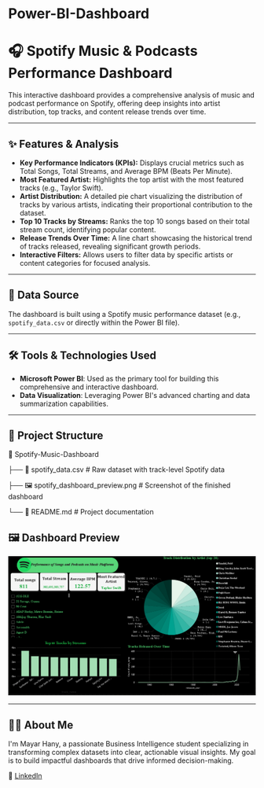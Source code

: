 
# Power-BI-Dashboard

# 🎧 Spotify Music & Podcasts Performance Dashboard

This interactive dashboard provides a comprehensive analysis of music and podcast performance on Spotify, offering deep insights into artist distribution, top tracks, and content release trends over time.

---

## ✨ Features & Analysis

* **Key Performance Indicators (KPIs):** Displays crucial metrics such as Total Songs, Total Streams, and Average BPM (Beats Per Minute).
* **Most Featured Artist:** Highlights the top artist with the most featured tracks (e.g., Taylor Swift).
* **Artist Distribution:** A detailed pie chart visualizing the distribution of tracks by various artists, indicating their proportional contribution to the dataset.
* **Top 10 Tracks by Streams:** Ranks the top 10 songs based on their total stream count, identifying popular content.
* **Release Trends Over Time:** A line chart showcasing the historical trend of tracks released, revealing significant growth periods.
* **Interactive Filters:** Allows users to filter data by specific artists or content categories for focused analysis.

---

## 📌 Data Source

The dashboard is built using a Spotify music performance dataset (e.g., `spotify_data.csv` or directly within the Power BI file).

---

## 🛠️ Tools & Technologies Used

* **Microsoft Power BI**: Used as the primary tool for building this comprehensive and interactive dashboard.
* **Data Visualization**: Leveraging Power BI's advanced charting and data summarization capabilities.

---

## 📁 Project Structure
📁 Spotify-Music-Dashboard

├── 📄 spotify_data.csv                 # Raw dataset with track-level Spotify data

├── 🖼️ spotify_dashboard_preview.png    # Screenshot of the finished dashboard

└── 📄 README.md                        # Project documentation

## 🖼️ Dashboard Preview

![Spotify Music Dashboard Preview](spotify_dashboard_preview.png)

---

## 🙋‍♀️ About Me

I'm Mayar Hany, a passionate Business Intelligence student specializing in transforming complex datasets into clear, actionable visual insights. My goal is to build impactful dashboards that drive informed decision-making.

🔗 [LinkedIn](https://linkedin.com/in/mayar-hany-139a2a2a6) 
